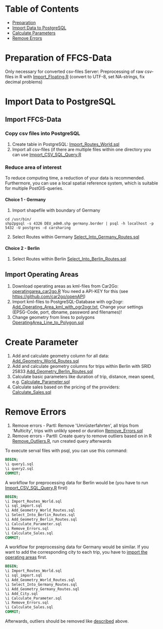 # Table of Contents

* [Preparation](#Preparation)
* [Import Data to PostgreSQL](#Import_Data)  
* [Calculate Parameters](#Calc_Parameters) 
* [Remove Errors](#Remove_Errors) 


# Preparation of FFCS-Data <a id="Preparation"></a>
Only necessary for converted csv-files Server:  Preprocessing of raw csv-files in R with [Import_Floating.R](Preparation/R/Import_Floating.R) (convert to UTF-8, set NA-strings, fix decimal problems)


# Import Data to PostgreSQL<a id="Import_Data"></a>
## Import FFCS-Data
### Copy csv files into PostgreSQL
1. Create table in PostgreSQL: [Import_Routes_World.sql](Preparation/PostgreSQL/Import_Routes_World.sql) 
2. Import all csv-files (if there are multiple files within one directory you can use [Import_CSV_SQL_Query.R](Preparation/R/Import_CSV_SQL_Query.R.R)

### Reduce area of interest
To reduce computing time, a reduction of your data is recommended. Furthermore, you can use a local spatial reference system, which is suitable for multiple PostGIS-queries.

#### Choice 1 - Germany
1. Import shapefile with boundary of Germany

 ```
 cd /usr/bin/
 shp2pgsql -s 4326 DEU_adm0.shp germany.border | psql -h localhost -p 5432 -U postgres -d carsharing
 ```
2. Select Routes within Germany [Select_Into_Germany_Routes.sql](Preparation/PostgreSQL/Select_Into_Germany_Routes.sql)

#### Choice 2 - Berlin
1. Select Routes within Berlin [Select_Into_Berlin_Routes.sql](Preparation/PostgreSQL/Select_Into_Berlin_Routes.sql)


## Import Operating Areas <a id="Operating_Areas"></a>
1. Download operating areas as kml-files from Car2Go: [operatingarea_car2go.R](Data/R/operatingarea_car2go.R) You need a API-KEY for this (see https://github.com/car2go/openAPI)
2. Import kml-files to PostgreSQL-Database with ogr2ogr: [Add_Operating_Area_kml_with_ogr2ogr.txt](Preparation/PostgreSQL/Add_Operating_Area_kml_with_ogr2ogr.txt), Change your settings (EPSG-Code, port, dbname, password and filenames)!
3. Change geometry from lines to polygons [OperatingArea_Line_to_Polygon.sql](Preparation/PostgreSQL/OperatingArea_Line_to_Polygon.sql)


# Create Parameter <a id="Calc_Parameters"></a>
1. Add and calculate geometry column for all data: [Add_Geometry_World_Routes.sql](Preparation/PostgreSQL/Add_Geometry_World_Routes.sql)
2. Add and calculate geometry columns for trips within Berlin with SRID 25833 [Add_Geometry_Berlin_Routes.sql](Preparation/PostgreSQL/Add_Geometry_Berlin_Routes.sql)
3. Calculate basic parameters like duration of trip, distance, mean speed, e.g. [Calculate_Parameter.sql](Preparation/PostgreSQL/Calculate_Parameter.sql)
4. Calculate sales based on the pricing of the providers: [Calculate_Sales.sql](Preparation/PostgreSQL/Calculate_Sales.sql)


# Remove Errors <a id="Remove_Errors"></a>
1. Remove errors - PartI: Remove 'Umrüsterfahrten', all trips from 'Multicity', trips with unlikly speed or duration [Remove_Errors.sql](Preparation/PostgreSQL/Remove_Errors.sql)
2. Remove errors - PartII: Create query to remove outliers based on in R [Remove_Outliers.R](Preparation/R/Remove_Outliers.R), run created query afterwards

To execute serval files with psql, you can use this command:

```sql
BEGIN;
\i query1.sql
\i query2.sql
COMMIT;
```

A workflow for preprocessing data for Berlin would be (you have to run [Import_CSV_SQL_Query.R](Preparation/R/Import_CSV_SQL_Query.R.R) first)

```sql
BEGIN;
\i Import_Routes_World.sql
\i sql_import.sql
\i Add_Geometry_World_Routes.sql
\i Select_Into_Berlin_Routes.sql
\i Add_Geometry_Berlin_Routes.sql
\i Calculate_Parameter.sql
\i Remove_Errors.sql
\i Calculate_Sales.sql
COMMIT;
```

A workflow for preprocessing data for Germany would be similar. If you want to add the corresponding city to each trip, you have to [import the operating areas](#Operating_Areas) first.

```sql
BEGIN;
\i Import_Routes_World.sql
\i sql_import.sql
\i Add_Geometry_World_Routes.sql
\i Select_Into_Germany_Routes.sql
\i Add_Geometry_Germany_Routes.sql
\i Add_City.sql
\i Calculate_Parameter.sql
\i Remove_Errors.sql
\i Calculate_Sales.sql
COMMIT;
```

Afterwards, outliers should be removed like [described](#Remove_Errors) above.
